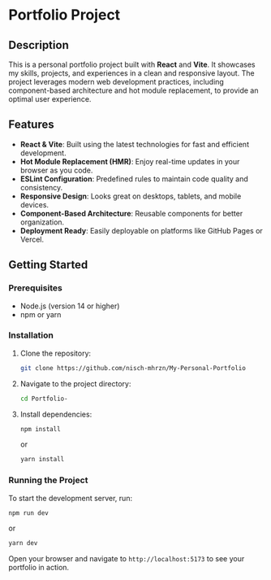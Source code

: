 # Portfolio Project

## Description
This is a personal portfolio project built with **React** and **Vite**. It showcases my skills, projects, and experiences in a clean and responsive layout. The project leverages modern web development practices, including component-based architecture and hot module replacement, to provide an optimal user experience.

## Features
- **React & Vite**: Built using the latest technologies for fast and efficient development.
- **Hot Module Replacement (HMR)**: Enjoy real-time updates in your browser as you code.
- **ESLint Configuration**: Predefined rules to maintain code quality and consistency.
- **Responsive Design**: Looks great on desktops, tablets, and mobile devices.
- **Component-Based Architecture**: Reusable components for better organization.
- **Deployment Ready**: Easily deployable on platforms like GitHub Pages or Vercel.

## Getting Started

### Prerequisites
- Node.js (version 14 or higher)
- npm or yarn

### Installation
1. Clone the repository:
   ```bash
   git clone https://github.com/nisch-mhrzn/My-Personal-Portfolio
   ```
2. Navigate to the project directory:
   ```bash
   cd Portfolio-
   ```
3. Install dependencies:
   ```bash
   npm install
   ```
   or
   ```bash
   yarn install
   ```

### Running the Project
To start the development server, run:
```bash
npm run dev
```
or
```bash
yarn dev
```
Open your browser and navigate to `http://localhost:5173` to see your portfolio in action.
